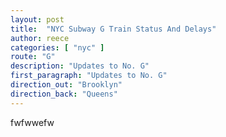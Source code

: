 ```yaml
---
layout: post
title:  "NYC Subway G Train Status And Delays"
author: reece
categories: [ "nyc" ]
route: "G"
description: "Updates to No. G"
first_paragraph: "Updates to No. G"
direction_out: "Brooklyn"
direction_back: "Queens"
---
```


fwfwwefw
